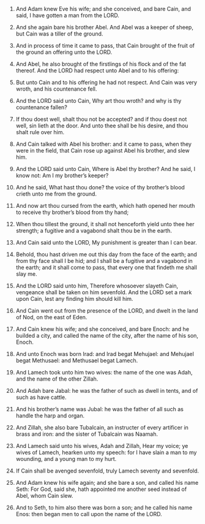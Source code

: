 1. And Adam knew Eve his wife; and she conceived, and bare Cain, and
said, I have gotten a man from the LORD.

2. And she again bare his brother Abel. And Abel was a keeper of
sheep, but Cain was a tiller of the ground.

3. And in process of time it came to pass, that Cain brought of the
fruit of the ground an offering unto the LORD.

4. And Abel, he also brought of the firstlings of his flock and of
the fat thereof. And the LORD had respect unto Abel and to his
offering:

5. But unto Cain and to his offering he had not respect.
And Cain was very wroth, and his countenance fell.

6. And the LORD said unto Cain, Why art thou wroth? and why is thy
countenance fallen?

7. If thou doest well, shalt thou not be
accepted? and if thou doest not well, sin lieth at the door. And unto
thee shall be his desire, and thou shalt rule over him.

8. And Cain talked with Abel his brother: and it came to pass, when
they were in the field, that Cain rose up against Abel his brother,
and slew him.

9. And the LORD said unto Cain, Where is Abel thy brother? And he
said, I know not: Am I my brother’s keeper?

10. And he said, What
hast thou done? the voice of thy brother’s blood crieth unto me from
the ground.

11. And now art thou cursed from the earth, which hath opened her
mouth to receive thy brother’s blood from thy hand;

12. When thou
tillest the ground, it shall not henceforth yield unto thee her
strength; a fugitive and a vagabond shalt thou be in the earth.

13. And Cain said unto the LORD, My punishment is greater than I can
bear.

14. Behold, thou hast driven me out this day from the face of the
earth; and from thy face shall I be hid; and I shall be a fugitive and
a vagabond in the earth; and it shall come to pass, that every one
that findeth me shall slay me.

15. And the LORD said unto him, Therefore whosoever slayeth Cain,
vengeance shall be taken on him sevenfold. And the LORD set a mark
upon Cain, lest any finding him should kill him.

16. And Cain went out from the presence of the LORD, and dwelt in the
land of Nod, on the east of Eden.

17. And Cain knew his wife; and she conceived, and bare Enoch: and he
builded a city, and called the name of the city, after the name of his
son, Enoch.

18. And unto Enoch was born Irad: and Irad begat Mehujael: and
Mehujael begat Methusael: and Methusael begat Lamech.

19. And Lamech took unto him two wives: the name of the one was Adah,
and the name of the other Zillah.

20. And Adah bare Jabal: he was the father of such as dwell in tents,
and of such as have cattle.

21. And his brother’s name was Jubal: he was the father of all such
as handle the harp and organ.

22. And Zillah, she also bare Tubalcain, an instructer of every
artificer in brass and iron: and the sister of Tubalcain was Naamah.

23. And Lamech said unto his wives, Adah and Zillah, Hear my voice;
ye wives of Lamech, hearken unto my speech: for I have slain a man to
my wounding, and a young man to my hurt.

24. If Cain shall be avenged sevenfold, truly Lamech seventy and
sevenfold.

25. And Adam knew his wife again; and she bare a son, and called his
name Seth: For God, said she, hath appointed me another seed instead
of Abel, whom Cain slew.

26. And to Seth, to him also there was born a son; and he called his
name Enos: then began men to call upon the name of the LORD.